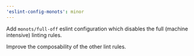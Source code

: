 ```yaml
---
'eslint-config-monots': minor
---
```


Add `monots/full-off` eslint configuration which disables the full (machine intensive) linting rules.

Improve the composability of the other lint rules.
